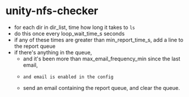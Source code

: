 # unity-nfs-checker
* for each dir in dir_list, time how long it takes to `ls`
* do this once every loop_wait_time_s seconds
* if any of these times are greater than min_report_time_s, add a line to the report queue
* if there's anything in the queue,
    * and it's been more than max_email_frequency_min since the last email,
    *     and email is enabled in the config
  * send an email containing the report queue, and clear the queue.
